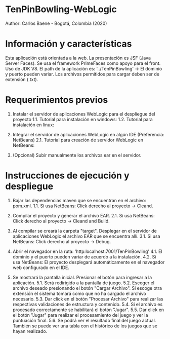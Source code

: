 # TenPinBowling-WebLogic
Author: Carlos Baene - Bogotá, Colombia (2020)

# Información y características

Esta aplicación está orientada a la web. La presentación es JSF (Java Server Faces). Se usa el framework PrimeFaces como apoyo para el front. Uso de JDK V8. El path de la aplicación es: '../TenPinBowling' -> El dominio y puerto pueden variar. Los archivos permitidos para cargar deben ser de extensión (.txt).

# Requerimientos previos

1. Instalar el servidor de aplicaciones WebLogic para el despliegue del proyecto
1.1. Tutorial para instalación en windows: 
1.2. Tutorial para instalación en linux: 

2. Integrar el servidor de aplicaciones WebLogic en algún IDE (Preferencia: NetBeans)
2.1. Tutorial para creación de servidor WebLogic en NetBeans: 

3. (Opcional) Subir manualmente los archivos ear en el servidor.

# Instrucciones de ejecución y despliegue

1. Bajar las dependencias maven que se encuentran en el archivo: pom.xml.
1.1. Si usa NetBeans: Click derecho al proyecto -> Cleand.

2. Compilar el proyecto y generar el archivo EAR.
2.1. Si usa NetBeans: Click derecho al proyecto -> Cleand and Build.

3. Al compilar se creará la carpeta "target". Desplegar en el servidor de aplicaciones WebLogic el archivo EAR que se encuentra allí.
3.1. Si usa NetBeans: Click derecho al proyecto -> Debug.

4. Abrir el navegador en la ruta: 'http:localhost:7001/TenPinBowling'
4.1. El dominio y el puerto pueden variar de acuerdo a la instalación.
4.2. Si usa NetBeans: El proyecto desplegará automáticamente en el navegador web configurado en el IDE.

5. Se mostrará la pantalla inicial. Presionar el botón para ingresar a la aplicación.
5.1. Será redirigido a la pantalla de juego.
5.2. Escoger el archivo deseado presionando el botón "Cargar Archivo". Si escoge otra extensión el sistema tomará como que no ha cargado el archivo necesario.
5.3. Dar click en el botón "Procesar Archivo" para realizar las respectivas validaciones de estructura y contenido.
5.4. Si el archivo es procesado correctamente se habilitará el botón "Jugar".
5.5. Dar click en el botón "Jugar" para realizar el procesamiento del juego y ver la puntuación final.
5.6. Se podrá ver el resultado final del juego actual. También se puede ver una tabla con el histórico de los juegos que se hayan realizado.